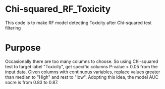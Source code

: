 # Chi-squared_RF_Toxicity
This code is to make RF model detecting Toxicity after Chi-squared test filtering

# Purpose
Occasionally there are too many columns to choose. So using Chi-squared test to target label "Toxicity", get specific columns P-value < 0.05 from the input data. Given columns with continuous variables, replace values greater than median to "High" and rest to "low". Adopting this idea, the model AUC socre is from 0.83 to 0.87.
